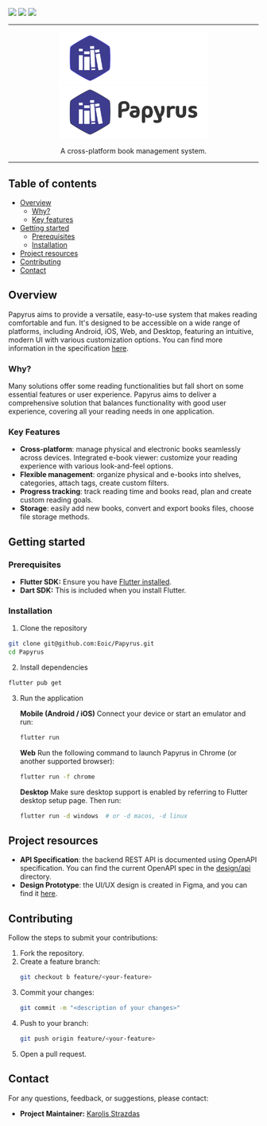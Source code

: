 
<a href="https://karolis-1.gitbook.io/papyrus-project/"><img src="https://img.shields.io/badge/GitBook-Specification-%232F2F2F.svg?logo=gitbook&logoColor=white&labelColor=%23307f98"/></a>
<a href="https://discord.gg/PHAAZZBS"><img src="https://img.shields.io/badge/Discord-Chat-%232F2F2F.svg?logo=discord&logoColor=white&labelColor=%235865F5"/></a>
<a href="https://trello.com/invite/b/681367b2ba91db4e40b0cfea/ATTI5156837607437467bd3d646f933528054D126F02/papyrus"><img src="https://img.shields.io/badge/Trello-Board-%232F2F2F.svg?logo=trello&logoColor=white&labelColor=%230055CC"/></a>
___

<div align="center">
  <img width="300" src="/public/img/logo-dark.svg#gh-dark-mode-only" alt="papyrus">
  <img width="300" src="/public/img/logo-light.svg#gh-light-mode-only" alt="papyrus">
  <p align="center"> A cross-platform book management system. </p>
</div>

___

## Table of contents
- [Overview](#overview)
  - [Why?](#why)
  - [Key features](#key-features)
- [Getting started](#getting-started)
  - [Prerequisites](#prerequisites)
  - [Installation](#installation)
- [Project resources](#project-resources)
- [Contributing](#contributing)
- [Contact](#contact)

## Overview
Papyrus aims to provide a versatile, easy-to-use system that makes reading comfortable and fun. It's designed to be accessible on a wide range of platforms, including Android, iOS, Web, and Desktop, featuring an intuitive, modern UI with various customization options. You can find more information in the specification [here](https://karolis-1.gitbook.io/papyrus-project/).

### Why?
Many solutions offer some reading functionalities but fall short on some essential features or user experience. Papyrus aims to deliver a comprehensive solution that balances functionality with good user experience, covering all your reading needs in one application.

### Key Features
* **Cross-platform**: manage physical and electronic books seamlessly across devices.
 Integrated e-book viewer: customize your reading experience with various look-and-feel options.
* **Flexible management**: organize physical and e-books into shelves, categories, attach tags, create custom filters.
* **Progress tracking**: track reading time and books read, plan and create custom reading goals.
* **Storage**: easily add new books, convert and export books files, choose file storage methods.

## Getting started
### Prerequisites
- **Flutter SDK:** Ensure you have [Flutter installed](https://flutter.dev/docs/get-started/install).  
- **Dart SDK:** This is included when you install Flutter.

### Installation
1. Clone the repository
 ```bash
 git clone git@github.com:Eoic/Papyrus.git
 cd Papyrus
 ```
2. Install dependencies
 ```bash
 flutter pub get
 ```
3. Run the application

   **Mobile (Android / iOS)**
   Connect your device or start an emulator and run:
   ```bash
   flutter run
   ```

   **Web**
   Run the following command to launch Papyrus in Chrome (or another supported browser):
   ```bash
   flutter run -f chrome
   ```

   **Desktop**
   Make sure desktop support is enabled by referring to Flutter desktop setup page. Then run:
   ```bash
   flutter run -d windows  # or -d macos, -d linux
   ```

## Project resources
* **API Specification**: the backend REST API is documented using OpenAPI specification. You can find the current OpenAPI spec in the [design/api](./design/api/) directory.
* **Design Prototype**: the UI/UX design is created in Figma, and you can find it [here](https://www.figma.com/design/nnL41KQvrlVU4ecF8mtB07/Papyrus?node-id=0-1&t=2x3bT0cacWbQsPdy-1).

## Contributing
Follow the steps to submit your contributions:
1. Fork the repository.
2. Create a feature branch:
   ```bash
   git checkout b feature/<your-feature>
   ```
3. Commit your changes:
   ```bash
   git commit -m "<description of your changes>"
   ```
4. Push to your branch:
   ```bash
   git push origin feature/<your-feature>
   ```
5. Open a pull request.

## Contact
For any questions, feedback, or suggestions, please contact:
- **Project Maintainer:** [Karolis Strazdas](mailto:karolis.strazdas@pm.me)
